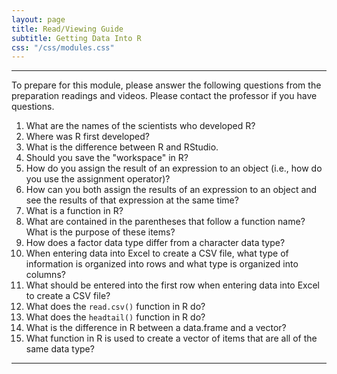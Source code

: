 ```yaml
---
layout: page
title: Read/Viewing Guide
subtitle: Getting Data Into R
css: "/css/modules.css"
---
```


----

<div class="alert alert-warning">
To prepare for this module, please answer the following questions from the preparation readings and videos. Please contact the professor if you have questions.
</div>

1. What are the names of the scientists who developed R?
1. Where was R first developed?
1. What is the difference between R and RStudio.
1. Should you save the "workspace" in R?
1. How do you assign the result of an expression to an object (i.e., how do you use the assignment operator)?
1. How can you both assign the results of an expression to an object and see the results of that expression at the same time?
1. What is a function in R?
1. What are contained in the parentheses that follow a function name? What is the purpose of these items?
1. How does a factor data type differ from a character data type?
1. When entering data into Excel to create a CSV file, what type of information is organized into rows and what type is organized into columns?
1. What should be entered into the first row when entering data into Excel to create a CSV file?
1. What does the `read.csv()` function in R do?
1. What does the `headtail()` function in R do?
1. What is the difference in R between a data.frame and a vector?
1. What function in R is used to create a vector of items that are all of the same data type?

----
